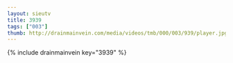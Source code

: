 ```yaml
--- 
layout: sieutv
title: 3939
tags: ["003"]
thumb: http://drainmainvein.com/media/videos/tmb/000/003/939/player.jpg
---
```

{% include drainmainvein key="3939" %} 
